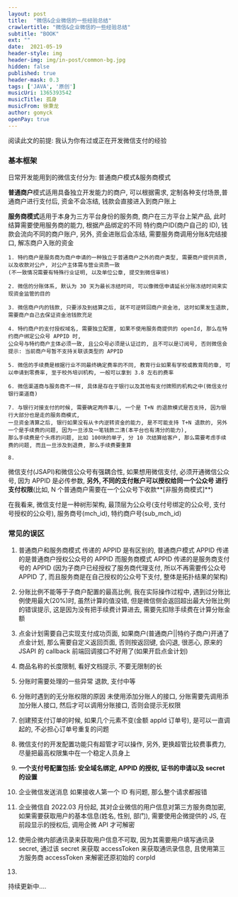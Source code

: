 ```yaml
---
layout: post
title:  "微信&企业微信的一些经验总结"
crawlertitle: "微信&企业微信的一些经验总结"
subtitle: "BOOK"
ext: ""
date:  2021-05-19
header-style: img
header-img: img/in-post/common-bg.jpg
hidden: false
published: true
header-mask: 0.3
tags: ['JAVA', '原创']
musicUri: 1365393542
musicTitle: 孤身
musicFrom: 徐秉龙
author: gomyck
openPay: true
---
```


阅读此文的前提: 我认为你有过或正在开发微信支付的经验

### 基本框架

日常开发能用到的微信支付分为: 普通商户模式&服务商模式

**普通商户**模式适用具备独立开发能力的商户, 可以根据需求, 定制各种支付场景,普通商户进行支付后, 资金不会冻结,
钱款会直接进入到商户账上

**服务商模式**适用于本身为三方平台身份的服务商, 商户在三方平台上架产品, 此时结算需要使用服务商的能力, 根据产品绑定的不同
特约商户ID(商户自己的 ID), 钱款会流向不同的商户账户, 另外, 资金进账后会冻结, 需要服务商调用分账&完结接口, 解冻商户入账的资金

```text
1. 特约商户是服务商为商户申请的一种独立于普通商户之外的商户类型, 需要商户提供资质, 以及收款对公户, 对公户主体需与营业资质一致
(不一致情况需要有特殊行业证明, 以及单位公章, 提交到微信审核)

2. 微信的分账体系, 默认为 30 天为最长冻结时间, 可以像微信申请延长分账冻结时间来实现资金监管的目的

3. 微信商户内的钱款, 只要涉及到结算之后, 就不可逆转回商户资金池, 这时如果发生退款, 需要商户自己去保证资金池钱款充足

4. 特约商户的支付授权域名, 需要独立配置, 如果不使用服务商提供的 openId, 那么在特约商户绑定公众号 APPID 时,
公众号与特约商户主体必须一致, 且公众号必须是认证过的, 且不可以是订阅号, 否则微信会提示: 当前商户号暂不支持关联该类型的 APPID

5. 微信的手续费是根据行业不同最终确定费率的不同, 教育行业如果有学校或教育局的章, 可以申请到零费率, 至于校外培训机构, 一般可以拿到 3.8 左右的费率

6. 微信渠道商与服务商不一样, 具体是存在于银行以及其他有支付牌照的机构之中(微信支付银行渠道商)

7. 与银行对接支付的时候, 需要确定两件事儿, 一个是 T+N 的退款模式是否支持, 因为银行大部分也是走的服务商模式,
一旦资金清算之后, 银行如果没有从卡内逆转资金的能力, 是不可能支持 T+N 退款的, 另外一个是手续费的问题, 因为一旦涉及一笔钱款二清(本平台也有清分的能力),
那么手续费是个头疼的问题, 比如 100块的单子, 分 10 次结算给客户, 那么需要考虑手续费的问题, 而且一旦涉及到退费, 那么手续费要重算

8.

```

微信支付(JSAPI)和微信公众号有强耦合性, 如果想用微信支付, 必须开通微信公众号, 因为 APPID 是必传参数, **另外, 不同的支付账户可以授权给同一个公众号
进行支付权限**(比如, N 个普通商户需要在一个公众号下收款**[非服务商模式]**)

在我看来, 微信支付是一种树形架构, 最顶层为公众号(支付号绑定的公众号, 支付号授权的公众号), 服务商号(mch_id), 特约商户号(sub_mch_id)

### 常见的误区

1. 普通商户和服务商模式  传递的 APPID 是有区别的, 普通商户模式 APPID 传递的是普通商户授权公众号的 APPID
   而服务商模式 APPID 传递的是服务商支付号的 APPID (因为子商户已经授权了服务商代理支付, 所以不再需要传公众号 APPID 了, 而且服务商是在自己授权的公众号下支付, 整体是拓扑结果的架构)

2. 分账比例不能等于子商户配置的最高比例, 我在实际操作过程中, 遇到过分账比例使用最大(20%)时, 虽然计算的值没错, 但是微信侧会返回超出最大分账比例的错误提示, 这是因为没有把手续费计算进去, 需要先扣除手续费在计算分账金额

3. 点金计划需要自己实现支付成功页面, 如果商户(普通商户||特约子商户)开通了点金计划, 那么需要自定义返回页面, 否则按返回键, 会闪退, 很恶心, 原来的 JSAPI 的 callback 前端回调接口不好用了(如果开启点金计划)

4. 商品名称的长度限制, 看好文档提示, 不要无限制的长

5. 分账时需要处理的一些异常  退款, 支付中等

6. 分账时遇到的无分账权限的原因  未使用添加分账人的接口, 分账需要先调用添加分账人接口, 然后才可以调用分账接口, 否则会提示无权限

7. 创建预支付订单的时候, 如果几个元素不变(金额 appId 订单号), 是可以一直调起的, 不必担心订单号重复的问题

8. 微信支付的开发配置功能只有超管才可以操作, 另外, 更换超管比较费事费力, 尽量把最高权限集中在一个稳定人员身上

9. **一个支付号配置包括: 安全域名绑定, APPID 的授权, 证书的申请以及 secret 的设置**

10. 企业微信发送消息 如果接收人第一个 ID 有问题, 那么整个请求都报错

11. 企业微信自 2022.03 月份起, 其对企业微信的用户信息对第三方服务商加密, 如果需要获取用户的基本信息(姓名, 性别, 部门), 需要使用企微提供的 JS, 在前段显示的授权后, 调用企微 API 才可解密

12. 使用企微内部通讯录来获取用户信息不可取, 因为其需要用户填写通讯录 secret, 通过该 secret 来获取 accessToken 来获取通讯录信息, 且使用第三方服务商 accessToken 来解密还原初始的 corpId

13.


持续更新中....

